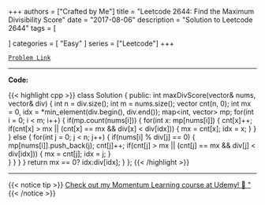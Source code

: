 
+++
authors = ["Crafted by Me"]
title = "Leetcode 2644: Find the Maximum Divisibility Score"
date = "2017-08-06"
description = "Solution to Leetcode 2644"
tags = [
    
]
categories = [
    "Easy"
]
series = ["Leetcode"]
+++



[`Problem Link`](https://leetcode.com/problems/find-the-maximum-divisibility-score/description/)

---

**Code:**

{{< highlight cpp >}}
class Solution {
public:
    int maxDivScore(vector<int>& nums, vector<int>& div) {
        int n = div.size();
        int m = nums.size();
        vector<int> cnt(n, 0);
        int mx = 0, idx = *min_element(div.begin(), div.end());
        map<int, vector<int>> mp;
        for(int i = 0; i < m; i++) {
            if(mp.count(nums[i])) {
                for(int x: mp[nums[i]]) {
                    cnt[x]++;
                    if(cnt[x] > mx || (cnt[x] == mx && div[x] < div[idx])) {
                        mx = cnt[x];
                        idx = x;
                    }
                }
            } else {
                for(int j = 0; j < n; j++) {
                    if(nums[i] % div[j] == 0) {
                        mp[nums[i]].push_back(j);
                        cnt[j]++;
                        if(cnt[j] > mx || (cnt[j] == mx && div[j] < div[idx])) {
                            mx = cnt[j];
                            idx = j;
                        }                        
                    }
                }
            }
        }
        return mx == 0? idx:div[idx];
    }
};
{{< /highlight >}}



---



{{< notice tip >}}
[Check out my Momentum Learning course at Udemy! 🚀 "](https://www.udemy.com/course/blind-75-the-data-structures-and-algorithms-essentials/)
{{< /notice >}}

